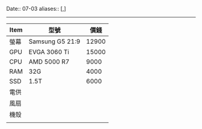 Date:: 07-03
aliases:: [,]

---
| Item | 型號            | 價錢  |
| ---- | --------------- | ----- |
| 螢幕 | Samsung G5 21:9 | 12900 |
| GPU  | EVGA 3060 Ti    | 15000 |
| CPU  | AMD 5000 R7     | 9000  |
| RAM  | 32G             | 4000  |
| SSD  | 1.5T            | 6000  |
| 電供 |                 |       |
| 風扇 |                 |       |
| 機殼 |                 |       |
|      |                 |       |
